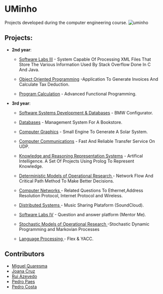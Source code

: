 # UMinho

Projects developed during the computer engineering course.
![uminho](http://www4.di.uminho.pt/~jmf/IMAGES/um_eeng.gif)

## Projects:

* **2nd year**:
  - [Software Labs III](https://github.com/EtienneCosta/UMINHO/tree/master/LI3) - System Capable Of Processing XML Files That Store The Various Information Used By Stack Overflow Done In C And Java.
  
  - [Object Oriented Programming](https://github.com/EtienneCosta/UMINHO/tree/master/POO) -Application To Generate Invoices And Calculate Tax Deduction.
  
  - [Program Calculation](https://github.com/EtienneCosta/UMINHO/tree/master/CP) - Advanced Functional Programming.
  
* **3rd year**:

  - [Software Systems Development & Databases](https://github.com/EtienneCosta/UMINHO/tree/master/DSS) - BMW Configurator.
  
  - [Databases](https://github.com/EtienneCosta/UMINHO/tree/master/BD) - Management System For A Bookstore.
  
  - [Computer Graphics](https://github.com/EtienneCosta/UMINHO/tree/master/CG) - Small Engine To Generate A Solar System.


  - [Computer Communications](https://github.com/EtienneCosta/UMINHO/tree/master/CC) - Fast And Reliable Transfer Service On UDP.
  
  - [Knowledge and Reasoning Representation Systems](https://github.com/EtienneCosta/UMINHO/tree/master/SRCR) - Artifical Intelligence. A Set Of Projects Using Prolog To Represent Knowledge.
  
   - [Deterministic Models of Operational Research ](https://github.com/EtienneCosta/UMINHO/tree/master/MDIO) - Network Flow And Critical Path Method To Make Better Decisions.
   
   - [Computer Networks ](https://github.com/EtienneCosta/UMINHO/tree/master/RC) - Related Questions To Ethernet,Address Resolution Protocol, Internet Protocol and Wireless.
   
    - [Distributed Systems ](https://github.com/EtienneCosta/UMINHO/tree/master/SD) - Music Sharing Plataform (SoundCloud).
   

   - [Software Labs IV](https://github.com/EtienneCosta/UMINHO/tree/master/LI4) -  Question and answer platform (Mentor Me).
   
   - [Stochastic Models of Operational Research ](https://github.com/EtienneCosta/UMINHO/tree/master/MEIO) -Stochastic Dynamic Programming and Markovian Processes

    - [Language Processing ](https://github.com/EtienneCosta/UMINHO/tree/master/PL) - Flex & YACC.


   
  
  
  


## Contributors
* [Miguel Quaresma](https://github.com/MQuaresma)
* [Joana Cruz](https://github.com/joanacruz94)
* [Rui Azevedo](https://github.com/ruiAzevedo19)
* [Pedro Paes](https://github.com/pedropaes)
* [Pedro Costa](https://github.com/pCosta99)
